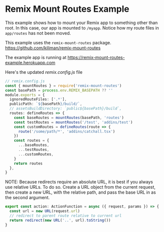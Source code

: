 # Remix Mount Routes Example

This example shows how to mount your Remix app to something other than root. In
this case, our app is mounted to `/myapp`. Notice how my route files in `app/routes`
has not been moved.

This example uses the `remix-mount-routes` package. https://github.com/kiliman/remix-mount-routes

The example app is running at https://remix-mount-routes-example.herokuapp.com

Here's the updated _remix.config.js_ file

```ts
// remix.config.js
const { mountRoutes } = require('remix-mount-routes')
const basePath = process.env.REMIX_BASEPATH ?? ''
module.exports = {
  ignoredRouteFiles: ['.*'],
  publicPath: `${basePath}/build/`,
  // assetsBuildDirectory: `public${basePath}/build`,
  routes: defineRoutes => {
    const baseRoutes = mountRoutes(basePath, 'routes')
    const testRoutes = mountRoutes('/test', 'addins/test')
    const customRoutes = defineRoutes(route => {
      route('/some/path/*', 'addins/catchall.tsx')
    })
    const routes = {
      ...baseRoutes,
      ...testRoutes,
      ...customRoutes,
    }
    return routes
  },
}
```

NOTE: Because redirects require an absolute URL, it is best if you always use
relative URLs. To do so. Create a URL object from the current request, then
create a new URL, with the relative path, and pass the base URL in as the second
argument.

```ts
export const action: ActionFunction = async ({ request, params }) => {
  const url = new URL(request.url)
  // redirect to parent route relative to current url
  return redirect(new URL('..', url).toString())
}
```
